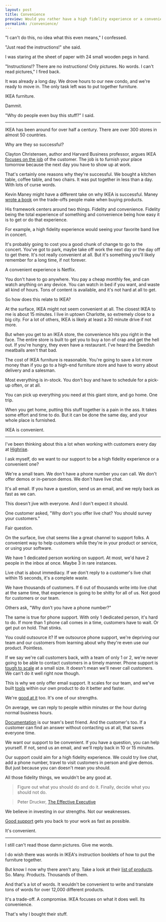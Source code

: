 ```yaml
---
layout: post
title: Convenience
preview: Would you rather have a high fidelity experience or a convenient one? 
permalink: /convenience/
---
```


"I can't do this, no idea what this even means," I confessed. 

"Just read the instructions!" she said. 

I was staring at the sheet of paper with 24 small wooden pegs in hand.

"Instructions!? There are no instructions! Only pictures. No words. I can't read pictures," I fired back. 

It was already a long day. We drove hours to our new condo, and we're ready to move in. The only task left was to put together furniture. 

IKEA furniture. 

Dammit. 

"Why do people even buy this stuff?" I said. 

* * * 

IKEA has been around for over half a century. There are over 300 stores in almost 50 countries. 

Why are they so successful? 

Clayton Christensen, author and Harvard Business professor, argues IKEA [focuses on the job](https://www.christenseninstitute.org/blog/satisfying-the-patients-jobs-to-be-done/) of the customer. The job is to furnish your place tomorrow because the next day you have to show up at work. 

That's certainly one reasons why they're successful. We bought a kitchen table, coffee table, and two chairs. It was put together in less than a day. With lots of curse words. 

Kevin Maney might have a different take on why IKEA is successful. Maney [wrote a book](http://www.amazon.com/Trade-Off-Some-Things-Catch-Others/dp/0385525958/?tag=mmr-support-20) on the trade-offs people make when buying products. 

His framework centers around two things. Fidelity and convenience. 
Fidelity being the total experience of something and convenience being how easy it is to get or do that experience.

For example, a high fidelity experience would seeing your favorite band live in concert. 

It's probably going to cost you a good chunk of change to go to the concert. You've got to park, maybe take off work the next day or the day off to get there. It's not really convenient at all. But it's something you'll likely remember for a long time, if not forever. 

A convenient experience is Netflix. 

You don't have to go anywhere. You pay a cheap monthly fee, and can watch anything on any device. You can watch in bed if you want, and waste all kind of hours. Tons of content is available, and it's not hard at all to get. 

So how does this relate to IKEA? 

At the surface, IKEA might not seem convenient at all. The closest IKEA to me is about 15 minutes. I live in uptown Charlotte, so extremely close to a big city. For a lot of others, IKEA is likely at least a 30 minute drive if not more. 

But when you get to an IKEA store, the convenience hits you right in the face. The entire store is built to get you to buy a ton of crap and get the hell out. If you're hungry, they even have a restaurant. I've heard the Swedish meatballs aren't that bad. 

The cost of IKEA furniture is reasonable. You're going to save a lot more money than if you go to a high-end furniture store and have to worry about delivery and a salesman. 

Most everything is in-stock. You don't buy and have to schedule for a pick-up often, or at all. 

You can pick up everything you need at this giant store, and go home. One trip. 

When you get home, putting this stuff together is a pain in the ass. It takes some effort and time to do. But it can be done the same day, and your whole place is furnished. 

IKEA is convenient. 

* * * 

I've been thinking about this a lot when working with customers every day at [Highrise](https://highrisehq.com/). 

I ask myself, do we want to our support to be a high fidelity experience or a convenient one? 

We're a small team. We don't have a phone number you can call. We don't offer demos or in-person demos. We don't have live chat. 

It's all email. If you have a question, send us an email, and we reply back as fast as we can. 

This doesn't jive with everyone. And I don't expect it should. 

One customer asked, "Why don't you offer live chat? You should survey your customers." 

Fair question. 

On the surface, live chat seems like a great channel to support folks. A convenient way to help customers while they're in your product or service, or using your software. 

We have 1 dedicated person working on support. At most, we'd have 2 people in the inbox at once. Maybe 3 in rare instances. 

Live chat is about immediacy. If we don't reply to a customer's live chat within 15 seconds, it's a complete waste. 

We have thousands of customers. If 6 out of thousands write into live chat at the same time, that experience is going to be shitty for all of us. Not good for customers or our team. 

Others ask, "Why don't you have a phone number?"

The same is true for phone support. With only 1 dedicated person, it's hard to do. If more than 1 phone call comes in a time, customers have to wait. Or get put on hold. That stinks. 

You could outsource it? If we outsource phone support, we're depriving our team and our customers from learning about why they're even use our product. Pointless. 

If we say we're call customers back, with a team of only 1 or 2, we're never going to be able to contact customers in a timely manner. Phone support is [tough to scale](http://wistia.com/blog/scaling-support-why-we-removed-our-phone-number-from-our-website) at a small size. It doesn't mean we'll never call customers. We can't do it well right now though. 

This is why we only offer email support. It scales for our team, and we've built [tools](https://help.highrisehq.com/email/good-morning/) within our own product to do it better and faster. 

We're [good at it](https://twitter.com/maxshelley/status/662639206095822848) too. It's one of our strengths.

On average, we can reply to people within minutes or the hour during normal business hours. 

[Documentation](https://help.highrisehq.com/) is our team's best friend. And the customer's too. If a customer can find an answer without contacting us at all, that saves everyone time. 

We want our support to be convenient. If you have a question, you can help yourself. If not, send us an email, and we'll reply back in 10 or 15 minutes. 

Our support could aim for a high fidelity experience. We could try live chat, add a phone number, travel to visit customers in person and give demos. But just because you can doesn't mean you should. 

All those fidelity things, we wouldn't be any good at. 

> Figure out what you should do and do it. Finally, decide what you should not do.

> Peter Drucker, [The Effective Executive](http://www.amazon.com/The-Effective-Executive-Definitive-Harperbusiness/dp/0060833459) 

We believe in investing in our strengths. Not our weaknesses. 

[Good support](https://www.youtube.com/watch?v=Z1NpuKnuDyA&feature=youtu.be&t=42m25s) gets you back to your work as fast as possible. 

It's convenient. 

* * *

I still can't read those damn pictures. Give me words. 

I do wish there was words in IKEA's instruction booklets of how to put the furniture together. 

But know I now why there aren't any. Take a look at their [list of products](http://www.ikea.com/us/en/catalog/productsaz/0/). So. Many. Products. Thousands of them. 

And that's a lot of words. It wouldn't be convenient to write and translate tons of words for over 12,000 different products. 

It's a trade-off. A compromise. IKEA focuses on what it does well. Its convenience. 

That's why I bought their stuff. 